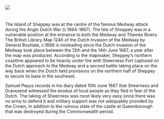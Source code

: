 <a href="https://dev.visual-essays.app"><img src="https://dev-visual-essays.netlify.app/images/ve-button.png"/></a> 
<param author="Dr Melanie Caiazza" banner="/images/banners/17c.jpg" layout="vtl" title="Sheppey at war in the 17th century" ve-config/> 

<param aliases="Sheppey" eid="Q1500299" ve-entity/> 
<param aliases="Sheerness" eid="Q1003196" ve-entity/>
<param aliases="Queenborough" eid="Q17643879" ve-entity/>

#

The Island of Sheppey was at the centre of the famous Medway attack during the Anglo Dutch War (c.1664-1667).  The Isle of Sheppey was in a vulnerable position at the entrance to both the Medway and Thames Rivers.  The British Library Map 1240 of the Dutch Invasion of the Medway by General Bouttate, c.1666 is misleading since the Dutch invasion of the Medway took place between the 12th and the 14th June 1667, a year after the map was produced.  According to the mapmaker, Sheppey’s northern coastline appeared to be heavily under fire with Sheerness Fort captured on the Dutch approach to the Medway and a second battle taking place on the way back when the Dutch held provisions on the northern half of Sheppey to secure its base in the southeast.  
<param ve-image-v2 manifest="https://iiif.juncture-digital.org/wc:The_Raid_on_the_Medway_by_Willem_Schellinks_Rijksmuseum_Amsterdam_SK-C-1737.jpg/manifest.json">

Samuel Pepys records in his diary dated 10th June 1667 that Sheerness and Gravesend witnessed the exodus of local people as they fled in fear of the Dutch.  The taking of Sheerness was most likely very easy since there was no army to defend it and military support was not adequately provided by the Crown, in addition to the ruinous state of the castle at Queenborough that was destroyed during the Commonwealth period.
<param ve-image-v2 manifest="https://iiif.juncture-digital.org/wc:Dutch_Attack_on_the_Medway%2C_9-14_June_1667_RMG_BHC0293.tiff/manifest.json">
